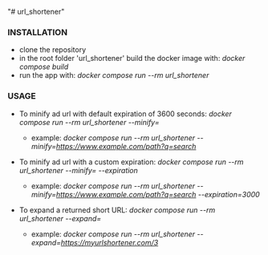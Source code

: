 "# url_shortener" 

### INSTALLATION

- clone the repository
- in the root folder 'url_shortener' build the docker image with: *docker compose build*
- run the app with: *docker compose run --rm url_shortener <ARGS>*

### USAGE
* To minify ad url with default expiration of 3600 seconds: *docker compose run --rm url_shortener --minify=<URL>*
  * example: *docker compose run --rm url_shortener --minify=https://www.example.com/path?q=search*

* To minify ad url with a custom expiration: *docker compose run --rm url_shortener --minify=<URL> --expiration<seconds>*
  * example: *docker compose run --rm url_shortener --minify=https://www.example.com/path?q=search --expiration=3000*

* To expand a returned short URL: *docker compose run --rm url_shortener --expand=<URL>*
  * example: *docker compose run --rm url_shortener --expand=https://myurlshortener.com/3*
  
